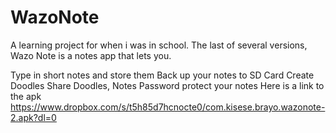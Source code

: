 # WazoNote
A learning project for when i was in school. The last of several versions, Wazo Note is a notes app that lets you.

Type in short notes and store them
Back up your notes to SD Card
Create Doodles
Share Doodles, Notes
Password protect your notes
Here is a link to the apk https://www.dropbox.com/s/t5h85d7hcnocte0/com.kisese.brayo.wazonote-2.apk?dl=0

